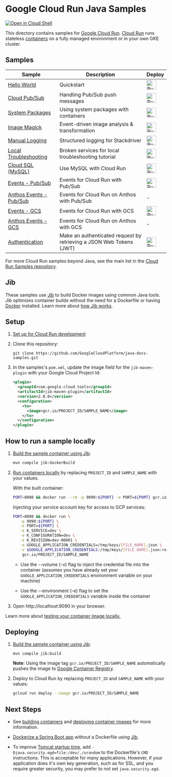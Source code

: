 # Google Cloud Run Java Samples

[![Open in Cloud Shell][shell_img]][shell_link]

[shell_img]: http://gstatic.com/cloudssh/images/open-btn.png
[shell_link]: https://console.cloud.google.com/cloudshell/open?git_repo=https://github.com/GoogleCloudPlatform/java-docs-samples&page=editor&open_in_editor=blog/README.md

This directory contains samples for [Google Cloud Run](https://cloud.run). [Cloud Run][run_docs] runs stateless [containers](https://cloud.google.com/containers/) on a fully managed environment or in your own GKE cluster.

## Samples

|           Sample                |        Description       |     Deploy    |
| ------------------------------- | ------------------------ | ------------- |
|[Hello World](helloworld/) | Quickstart | [<img src="https://storage.googleapis.com/cloudrun/button.svg" alt="Run on Google Cloud" height="30">][run_button_helloworld] |
|[Cloud Pub/Sub](pubsub/) | Handling Pub/Sub push messages | [<img src="https://storage.googleapis.com/cloudrun/button.svg" alt="Run on Google Cloud" height="30">][run_button_pubsub] |
|[System Packages](system-package/) | Using system packages with containers | [<img src="https://storage.googleapis.com/cloudrun/button.svg" alt="Run on Google Cloud" height="30">][run_button_sys_package] |
|[Image Magick](image-processing/) | Event-driven image analysis & transformation | [<img src="https://storage.googleapis.com/cloudrun/button.svg" alt="Run on Google Cloud" height="30">][run_button_image] |
|[Manual Logging](logging-manual/) | Structured logging for Stackdriver | [<img src="https://storage.googleapis.com/cloudrun/button.svg" alt="Run on Google Cloud" height="30">][run_button_log] |
|[Local Troubleshooting](hello-broken/) | Broken services for local troubleshooting tutorial | [<img src="https://storage.googleapis.com/cloudrun/button.svg" alt="Run on Google Cloud" height="30">][run_button_broken] |
|[Cloud SQL (MySQL)][mysql]        | Use MySQL with Cloud Run | [<img src="https://storage.googleapis.com/cloudrun/button.svg" alt="Run on Google Cloud" height="30">][run_button_sql] |
|[Events - Pub/Sub](events-pubsub/) | Events for Cloud Run with Pub/Sub | [<img src="https://storage.googleapis.com/cloudrun/button.svg" alt="Run on Google Cloud" height="30">][run_button_events_pubsub] |
|[Anthos Events - Pub/Sub](events-pubsub/anthos.md) | Events for Cloud Run on Anthos with Pub/Sub | - |
|[Events - GCS](events-gcs/) | Events for Cloud Run with GCS | [<img src="https://storage.googleapis.com/cloudrun/button.svg" alt="Run on Google Cloud" height="30">][run_button_events_gcs] |
|[Anthos Events - GCS](events-gcs/anthos.md) | Events for Cloud Run on Anthos with GCS | - |
|[Authentication](authentication/) | Make an authenticated request by retrieving a JSON Web Tokens (JWT) | [<img src="https://storage.googleapis.com/cloudrun/button.svg" alt="Run on Google Cloud" height="30">][run_button_auth] |

For more Cloud Run samples beyond Java, see the main list in the [Cloud Run Samples repository](https://github.com/GoogleCloudPlatform/cloud-run-samples).

## Jib

These samples use [Jib](https://github.com/GoogleContainerTools/jib) to
build Docker images using common Java tools. Jib optimizes container builds
without the need for a Dockerfile or having [Docker](https://www.docker.com/)
installed. Learn more about [how Jib works](https://github.com/GoogleContainerTools/jib).

## Setup

1. [Set up for Cloud Run development](https://cloud.google.com/run/docs/setup)

1. Clone this repository:

    ```
    git clone https://github.com/GoogleCloudPlatform/java-docs-samples.git
    ```

1. In the samples's `pom.xml`, update the image field for the `jib-maven-plugin`
with your Google Cloud Project Id:

    ```XML
    <plugin>
      <groupId>com.google.cloud.tools</groupId>
      <artifactId>jib-maven-plugin</artifactId>
      <version>2.0.0</version>
      <configuration>
        <to>
          <image>gcr.io/PROJECT_ID/SAMPLE_NAME</image>
        </to>
      </configuration>
    </plugin>
    ```

## How to run a sample locally

1. [Build the sample container using Jib](https://github.com/GoogleContainerTools/jib):

    ```Bash
    mvn compile jib:dockerBuild
    ```

1. [Run containers locally](https://cloud.google.com/run/docs/testing/local) by
replacing `PROJECT_ID` and `SAMPLE_NAME` with your values.

    With the built container:

    ```Bash
    PORT=8080 && docker run --rm -p 9090:${PORT} -e PORT=${PORT} gcr.io/PROJECT_ID/SAMPLE_NAME
    ```

    Injecting your service account key for access to GCP services:

    ```Bash
    PORT=8080 && docker run \
       -p 9090:${PORT} \
       -e PORT=${PORT} \
       -e K_SERVICE=dev \
       -e K_CONFIGURATION=dev \
       -e K_REVISION=dev-00001 \
       -e GOOGLE_APPLICATION_CREDENTIALS=/tmp/keys/[FILE_NAME].json \
       -v $GOOGLE_APPLICATION_CREDENTIALS:/tmp/keys/[FILE_NAME].json:ro \
        gcr.io/PROJECT_ID/SAMPLE_NAME
    ```

    * Use the --volume (-v) flag to inject the credential file into the container
      (assumes you have already set your `GOOGLE_APPLICATION_CREDENTIALS`
      environment variable on your machine)

    * Use the --environment (-e) flag to set the `GOOGLE_APPLICATION_CREDENTIALS`
      variable inside the container

1. Open http://localhost:9090 in your browser.

Learn more about [testing your container image locally.][testing]

## Deploying

1. [Build the sample container using Jib](https://github.com/GoogleContainerTools/jib):

    ```
    mvn compile jib:build
    ```

    **Note**: Using the image tag `gcr.io/PROJECT_ID/SAMPLE_NAME` automatically
    pushes the image to [Google Container Registry](https://cloud.google.com/container-registry/).

1. Deploy to Cloud Run by replacing `PROJECT_ID` and `SAMPLE_NAME` with your values:

    ```bash
    gcloud run deploy --image gcr.io/PROJECT_ID/SAMPLE_NAME
    ```

## Next Steps
* See [building containers][run_build] and [deploying container images][run_deploy]
  for more information.

* [Dockerize a Spring Boot app][jib-tutorial] without a Dockerfile using [Jib][jib].

* To improve [Tomcat startup time][startup], add
  `-Djava.security.egd=file:/dev/./urandom` to the Dockerfile's `CMD`
  instructions. This is acceptable for many applications. However, if your
  application does it's own key generation, such as for SSL, and you require
  greater security, you may prefer to not set `java.security.egd`.


[run_docs]: https://cloud.google.com/run/docs/
[run_build]: https://cloud.google.com/run/docs/building/containers
[run_deploy]: https://cloud.google.com/run/docs/deploying
[run_button_helloworld]: https://deploy.cloud.run/?git_repo=https://github.com/GoogleCloudPlatform/java-docs-samples&dir=run/helloworld
[run_button_broken]: https://deploy.cloud.run/?git_repo=https://github.com/GoogleCloudPlatform/java-docs-samples&dir=run/hello-broken
[run_button_image]: https://deploy.cloud.run/?git_repo=https://github.com/GoogleCloudPlatform/java-docs-samples&dir=run/image-processing
[run_button_log]: https://deploy.cloud.run/?git_repo=https://github.com/GoogleCloudPlatform/java-docs-samples&dir=run/logging-manual
[run_button_pubsub]: https://deploy.cloud.run/?git_repo=https://github.com/GoogleCloudPlatform/java-docs-samples&dir=run/pubsub
[run_button_events_gcs]: https://deploy.cloud.run/?git_repo=https://github.com/GoogleCloudPlatform/java-docs-samples&dir=run/events-gcs
[run_button_events_pubsub]: https://deploy.cloud.run/?git_repo=https://github.com/GoogleCloudPlatform/java-docs-samples&dir=run/events-pubsub
[run_button_auth]: https://deploy.cloud.run/?git_repo=https://github.com/GoogleCloudPlatform/java-docs-samples&dir=run/authentication
[run_button_sys_package]: https://deploy.cloud.run/?git_repo=https://github.com/GoogleCloudPlatform/java-docs-samples&dir=run/system-package
[push-pull]: https://cloud.google.com/container-registry/docs/pushing-and-pulling
[jib]: https://github.com/GoogleContainerTools/jib
[jib-tutorial]: https://github.com/GoogleContainerTools/jib/tree/master/examples/spring-boot
[startup]: https://cwiki.apache.org/confluence/display/TOMCAT/HowTo+FasterStartUp
[testing]: https://cloud.google.com/run/docs/testing/local#running_locally_using_docker_with_access_to_services
[mysql]: ../cloud-sql/mysql/servlet
[run_button_sql]: https://deploy.cloud.run/?git_repo=https://github.com/GoogleCloudPlatform/java-docs-samples&dir=cloud-sql/mysql/servlet
